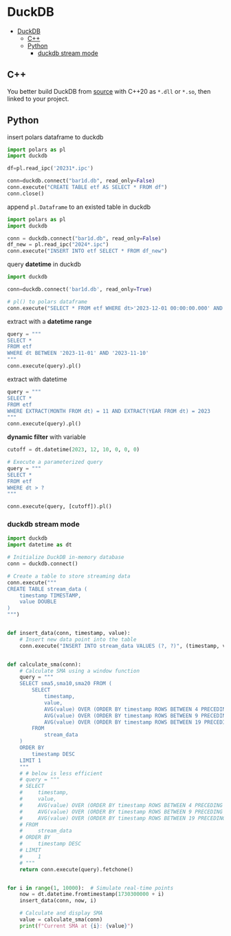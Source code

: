 # DuckDB

- [DuckDB](#duckdb)
  - [C++](#c)
  - [Python](#python)
    - [duckdb stream mode](#duckdb-stream-mode)

## C++

You better build DuckDB from [source](https://github.com/duckdb/duckdb) with C++20 as `*.dll` or `*.so`, then linked to your project.

## Python

insert polars dataframe to duckdb

```py
import polars as pl
import duckdb

df=pl.read_ipc('20231*.ipc')

conn=duckdb.connect("bar1d.db", read_only=False)
conn.execute("CREATE TABLE etf AS SELECT * FROM df")
conn.close()
```

append `pl.Dataframe` to an existed table in duckdb

```py
import polars as pl
import duckdb

conn = duckdb.connect("bar1d.db", read_only=False)
df_new = pl.read_ipc("2024*.ipc")
conn.execute("INSERT INTO etf SELECT * FROM df_new")
```

query **datetime** in duckdb

```py
import duckdb

conn=duckdb.connect('bar1d.db', read_only=True)

# pl() to polars dataframe
conn.execute("SELECT * FROM etf WHERE dt>'2023-12-01 00:00:00.000' AND code=1").pl()

```

extract with a **datetime range**

```py
query = """
SELECT *
FROM etf
WHERE dt BETWEEN '2023-11-01' AND '2023-11-10'
"""
conn.execute(query).pl()
```

extract with datetime

```py
query = """
SELECT *
FROM etf
WHERE EXTRACT(MONTH FROM dt) = 11 AND EXTRACT(YEAR FROM dt) = 2023
"""
conn.execute(query).pl()
```

**dynamic filter** with variable

```py
cutoff = dt.datetime(2023, 12, 10, 0, 0, 0)

# Execute a parameterized query
query = """
SELECT *
FROM etf
WHERE dt > ?
"""

conn.execute(query, [cutoff]).pl()
```

### duckdb stream mode

```py
import duckdb
import datetime as dt

# Initialize DuckDB in-memory database
conn = duckdb.connect()

# Create a table to store streaming data
conn.execute("""
CREATE TABLE stream_data (
    timestamp TIMESTAMP,
    value DOUBLE
)
""")


def insert_data(conn, timestamp, value):
    # Insert new data point into the table
    conn.execute("INSERT INTO stream_data VALUES (?, ?)", (timestamp, value))


def calculate_sma(conn):
    # Calculate SMA using a window function
    query = """
    SELECT sma5,sma10,sma20 FROM (
        SELECT 
            timestamp, 
            value, 
            AVG(value) OVER (ORDER BY timestamp ROWS BETWEEN 4 PRECEDING AND CURRENT ROW) AS sma5,
            AVG(value) OVER (ORDER BY timestamp ROWS BETWEEN 9 PRECEDING AND CURRENT ROW) AS sma10,
            AVG(value) OVER (ORDER BY timestamp ROWS BETWEEN 19 PRECEDING AND CURRENT ROW) AS sma20,
        FROM 
            stream_data
    )
    ORDER BY 
        timestamp DESC
    LIMIT 1
    """
    # # below is less efficient
    # query = """
    # SELECT
    #     timestamp,
    #     value,
    #     AVG(value) OVER (ORDER BY timestamp ROWS BETWEEN 4 PRECEDING AND CURRENT ROW) AS sma5,
    #     AVG(value) OVER (ORDER BY timestamp ROWS BETWEEN 9 PRECEDING AND CURRENT ROW) AS sma10,
    #     AVG(value) OVER (ORDER BY timestamp ROWS BETWEEN 19 PRECEDING AND CURRENT ROW) AS sma20,
    # FROM
    #     stream_data
    # ORDER BY
    #     timestamp DESC
    # LIMIT
    #     1
    # """
    return conn.execute(query).fetchone()


for i in range(1, 10000):  # Simulate real-time points
    now = dt.datetime.fromtimestamp(1730300000 + i)
    insert_data(conn, now, i)

    # Calculate and display SMA
    value = calculate_sma(conn)
    print(f"Current SMA at {i}: {value}")
```